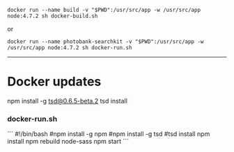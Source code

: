 ```
docker run --name build -v "$PWD":/usr/src/app -w /usr/src/app node:4.7.2 sh docker-build.sh
```
or
```
docker run --name photobank-searchkit -v "$PWD":/usr/src/app -w /usr/src/app node:4.7.2 sh docker-run.sh
```
------------------

<h1>Docker updates</h1>

npm install -g tsd@0.6.5-beta.2
tsd install


<h3>docker-run.sh</h3>
```
#!/bin/bash  
#npm install -g npm  
#npm install -g tsd  
#tsd install  
npm install  
npm rebuild node-sass  
npm start  
```
